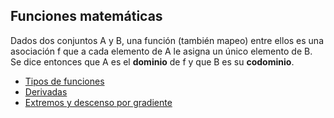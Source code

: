 ## Funciones matemáticas

Dados dos conjuntos A y B, una función (también mapeo) entre ellos es una asociación f que a cada elemento de A le asigna un único elemento de B. Se dice entonces que A es el **dominio** de f y que B es su **codominio**.

- [Tipos de funciones](http://nbviewer.jupyter.org/github/mondeja/fullstack/blob/master/backend/src/001-matematicas/analisis/funciones/tipos.ipynb)
- [Derivadas](http://nbviewer.jupyter.org/github/mondeja/fullstack/blob/master/backend/src/001-matematicas/analisis/funciones/derivadas.ipynb)
- [Extremos y descenso por gradiente](http://nbviewer.jupyter.org/github/mondeja/fullstack/blob/master/backend/src/001-matematicas/analisis/funciones/max_min_gd.ipynb)
